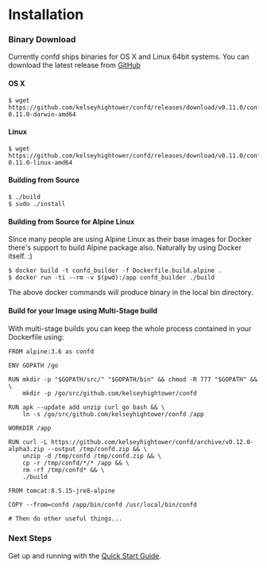 # Installation

### Binary Download

Currently confd ships binaries for OS X and Linux 64bit systems. You can download the latest release from [GitHub](https://github.com/kelseyhightower/confd/releases)

#### OS X

```
$ wget https://github.com/kelseyhightower/confd/releases/download/v0.11.0/confd-0.11.0-darwin-amd64
```

#### Linux

```
$ wget https://github.com/kelseyhightower/confd/releases/download/v0.11.0/confd-0.11.0-linux-amd64
```

#### Building from Source

```
$ ./build
$ sudo ./install
```

#### Building from Source for Alpine Linux

Since many people are using Alpine Linux as their base images for Docker there's support to build Alpine package also. Naturally by using Docker itself. :)

```
$ docker build -t confd_builder -f Dockerfile.build.alpine .
$ docker run -ti --rm -v $(pwd):/app confd_builder ./build
```
The above docker commands will produce binary in the local bin directory.

#### Build for your Image using Multi-Stage build

With multi-stage builds you can keep the whole process contained in your Dockerfile using: 

```
FROM alpine:3.6 as confd

ENV GOPATH /go

RUN mkdir -p "$GOPATH/src/" "$GOPATH/bin" && chmod -R 777 "$GOPATH" && \
    mkdir -p /go/src/github.com/kelseyhightower/confd

RUN apk --update add unzip curl go bash && \
    ln -s /go/src/github.com/kelseyhightower/confd /app

WORKDIR /app

RUN curl -L https://github.com/kelseyhightower/confd/archive/v0.12.0-alpha3.zip --output /tmp/confd.zip && \
    unzip -d /tmp/confd /tmp/confd.zip && \
    cp -r /tmp/confd/*/* /app && \
    rm -rf /tmp/confd* && \
    ./build

FROM tomcat:8.5.15-jre8-alpine

COPY --from=confd /app/bin/confd /usr/local/bin/confd

# Then do other useful things...
```

### Next Steps

Get up and running with the [Quick Start Guide](quick-start-guide.md).
